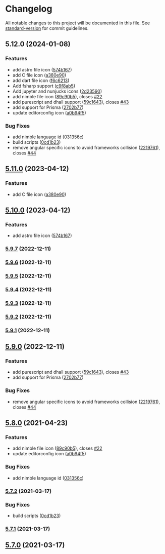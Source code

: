 # Changelog

All notable changes to this project will be documented in this file. See [standard-version](https://github.com/conventional-changelog/standard-version) for commit guidelines.

## 5.12.0 (2024-01-08)


### Features

* add astro file icon ([574b167](https://github.com/moxer-theme/moxer-icons-code/commit/574b167fc76b6d60e1d6b1ba5cd4e7e48b282992))
* add C file icon ([a380e90](https://github.com/moxer-theme/moxer-icons-code/commit/a380e9062f7b1eec6f0d338bad9f6f162e2e2e91))
* add dart file icon ([f6c6213](https://github.com/moxer-theme/moxer-icons-code/commit/f6c6213666da1fc82b47a196c1ada93349c9a773))
* Add fsharp support ([c9f8ab5](https://github.com/moxer-theme/moxer-icons-code/commit/c9f8ab5d43ac30e9953d3f0911fdd3a881fdc487))
* Add jupyter and nunjucks icons ([2d23590](https://github.com/moxer-theme/moxer-icons-code/commit/2d23590527b04e2489f5089107b77cdfeaebf103))
* add nimble file icon ([89c90b5](https://github.com/moxer-theme/moxer-icons-code/commit/89c90b5dc818db4a27457141d3fcedfb1eb7cb4e)), closes [#22](https://github.com/moxer-theme/moxer-icons-code/issues/22)
* add purescript and dhall support ([59c1643](https://github.com/moxer-theme/moxer-icons-code/commit/59c16438149babc653a7dd872e2b4d8a923596fc)), closes [#43](https://github.com/moxer-theme/moxer-icons-code/issues/43)
* add support for Prisma ([2702b77](https://github.com/moxer-theme/moxer-icons-code/commit/2702b777e51026f8f9e7a9bbffcf50b16e6add79))
* update editorconfig icon ([a0b94f5](https://github.com/moxer-theme/moxer-icons-code/commit/a0b94f554eb1783169f6ba0dc7a45d11db94a39d))


### Bug Fixes

* add nimble language id ([031356c](https://github.com/moxer-theme/moxer-icons-code/commit/031356c5f9c5f508de6eddf63a358a990799a41b))
* build scripts ([0cd1b23](https://github.com/moxer-theme/moxer-icons-code/commit/0cd1b23a4bef547066a263d5f4ab713fee720ea7))
* remove angular specific icons to avoid frameworks collision ([2219761](https://github.com/moxer-theme/moxer-icons-code/commit/22197614676bd63f31f49dfebe4d5e5ba0fa5917)), closes [#44](https://github.com/moxer-theme/moxer-icons-code/issues/44)

## [5.11.0](https://github.com/moxer-theme/moxer-icons-code/compare/v5.10.0...v5.11.0) (2023-04-12)


### Features

* add C file icon ([a380e90](https://github.com/moxer-theme/moxer-icons-code/commit/a380e9062f7b1eec6f0d338bad9f6f162e2e2e91))

## [5.10.0](https://github.com/moxer-theme/moxer-icons-code/compare/v5.9.7...v5.10.0) (2023-04-12)


### Features

* add astro file icon ([574b167](https://github.com/moxer-theme/moxer-icons-code/commit/574b167fc76b6d60e1d6b1ba5cd4e7e48b282992))

### [5.9.7](https://github.com/moxer-theme/moxer-icons-code/compare/v5.9.6...v5.9.7) (2022-12-11)

### [5.9.6](https://github.com/moxer-theme/moxer-icons-code/compare/v5.9.5...v5.9.6) (2022-12-11)

### [5.9.5](https://github.com/moxer-theme/moxer-icons-code/compare/v5.9.4...v5.9.5) (2022-12-11)

### [5.9.4](https://github.com/moxer-theme/moxer-icons-code/compare/v5.9.3...v5.9.4) (2022-12-11)

### [5.9.3](https://github.com/moxer-theme/moxer-icons-code/compare/v5.9.2...v5.9.3) (2022-12-11)

### [5.9.2](https://github.com/moxer-theme/moxer-icons-code/compare/v5.9.1...v5.9.2) (2022-12-11)

### [5.9.1](https://github.com/moxer-theme/moxer-icons-code/compare/v5.9.0...v5.9.1) (2022-12-11)

## [5.9.0](https://github.com/moxer-theme/moxer-icons-code/compare/v5.8.0...v5.9.0) (2022-12-11)


### Features

* add purescript and dhall support ([59c1643](https://github.com/moxer-theme/moxer-icons-code/commit/59c16438149babc653a7dd872e2b4d8a923596fc)), closes [#43](https://github.com/moxer-theme/moxer-icons-code/issues/43)
* add support for Prisma ([2702b77](https://github.com/moxer-theme/moxer-icons-code/commit/2702b777e51026f8f9e7a9bbffcf50b16e6add79))


### Bug Fixes

* remove angular specific icons to avoid frameworks collision ([2219761](https://github.com/moxer-theme/moxer-icons-code/commit/22197614676bd63f31f49dfebe4d5e5ba0fa5917)), closes [#44](https://github.com/moxer-theme/moxer-icons-code/issues/44)

## [5.8.0](https://github.com/moxer-theme/moxer-icons-code/compare/v5.7.2...v5.8.0) (2021-04-23)


### Features

* add nimble file icon ([89c90b5](https://github.com/moxer-theme/moxer-icons-code/commit/89c90b5dc818db4a27457141d3fcedfb1eb7cb4e)), closes [#22](https://github.com/moxer-theme/moxer-icons-code/issues/22)
* update editorconfig icon ([a0b94f5](https://github.com/moxer-theme/moxer-icons-code/commit/a0b94f554eb1783169f6ba0dc7a45d11db94a39d))


### Bug Fixes

* add nimble language id ([031356c](https://github.com/moxer-theme/moxer-icons-code/commit/031356c5f9c5f508de6eddf63a358a990799a41b))

### [5.7.2](https://github.com/moxer-theme/moxer-icons-code/compare/v5.7.1...v5.7.2) (2021-03-17)


### Bug Fixes

* build scripts ([0cd1b23](https://github.com/moxer-theme/moxer-icons-code/commit/0cd1b23a4bef547066a263d5f4ab713fee720ea7))

### [5.7.1](https://github.com/moxer-theme/moxer-icons-code/compare/v5.7.0...v5.7.1) (2021-03-17)

## [5.7.0](https://github.com/moxer-theme/moxer-icons-code/compare/v5.6.3...v5.7.0) (2021-03-17)
